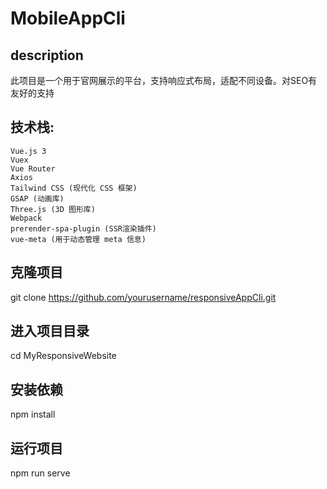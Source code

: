 # MobileAppCli

## description
   此项目是一个用于官网展示的平台，支持响应式布局，适配不同设备。对SEO有友好的支持

## 技术栈:
    Vue.js 3
	Vuex
	Vue Router
	Axios
	Tailwind CSS (现代化 CSS 框架)
	GSAP (动画库)
	Three.js (3D 图形库)
	Webpack
	prerender-spa-plugin (SSR渲染插件)
	vue-meta (用于动态管理 meta 信息)
   
## 克隆项目
git clone https://github.com/yourusername/responsiveAppCli.git

## 进入项目目录
cd MyResponsiveWebsite

## 安装依赖
npm install

## 运行项目
npm run serve

